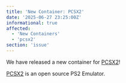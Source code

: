 ```yaml
---
title: 'New Container: PCSX2'
date: '2025-06-27 23:25:00Z'
informational: true
affected:
  - 'New Containers'
  - 'pcsx2'
section: 'issue'
---
```

We have released a new container for [PCSX2](https://github.com/linuxserver/docker-pcsx2)!

[PCSX2](https://pcsx2.net/) is an open source PS2 Emulator.
